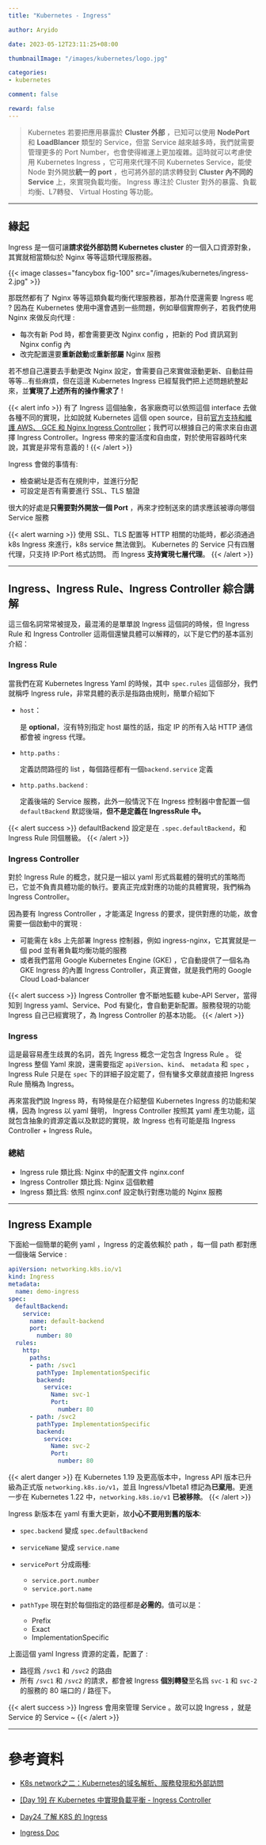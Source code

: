 ```yaml
---
title: "Kubernetes - Ingress"

author: Aryido

date: 2023-05-12T23:11:25+08:00

thumbnailImage: "/images/kubernetes/logo.jpg"

categories:
- kubernetes

comment: false

reward: false
---
```

<!--BODY-->
>  Kubernetes 若要把應用暴露於  **Cluster 外部** ，已知可以使用 **NodePort** 和 **LoadBlancer** 類型的 Service，但當 Service 越來越多時，我們就需要管理更多的 Port Number，也會使得維運上更加複雜。這時就可以考慮使用 Kubernetes Ingress ，它可用來代理不同 Kubernetes Service，能使 Node 對外開放**統一的 port** ，也可將外部的請求轉發到 **Cluster 內不同的 Service** 上，來實現負載均衡。 Ingress 專注於 Cluster 對外的暴露、負載均衡、L7轉發、 Virtual Hosting 等功能。
<!--more-->

---

## 緣起

Ingress 是一個可讓**請求從外部訪問 Kubernetes cluster** 的一個入口資源對象，其實就相當類似於 Nginx 等等這類代理服務器。

{{< image classes="fancybox fig-100" src="/images/kubernetes/ingress-2.jpg" >}}

那既然都有了 Nginx 等等這類負載均衡代理服務器，那為什麼還需要 Ingress 呢 ? 因為在 Kubernetes 使用中還會遇到一些問題，例如舉個實際例子，若我們使用 Nginx 來做反向代理 :
- 每次有新 Pod 時，都會需要更改 Nginx config ，把新的 Pod 資訊寫到 Nginx config 內
- 改完配置還要**重新啟動**或**重新部屬** Nginx 服務

若不想自己還要去手動更改 Nginx 設定，會需要自己來實做滾動更新、自動註冊等等...有些麻煩，但在這邊 Kubernetes Ingress 已經幫我們把上述問題統整起來，並**實現了上述所有的操作需求了** !

{{< alert info >}}
有了 Ingress 這個抽象，各家廠商可以依照這個 interface 去做各種不同的實現，比如說就 Kubernetes 這個 open source，目前[官方支持和維護 AWS、 GCE 和 Nginx Ingress Controller](https://kubernetes.io/zh-cn/docs/concepts/services-networking/ingress-controllers/)；我們可以根據自己的需求來自由選擇 Ingress Controller。Ingress 帶來的靈活度和自由度，對於使用容器時代來說，其實是非常有意義的 !
{{< /alert >}}

Ingress 會做的事情有:
- 檢查網址是否有在規則中，並進行分配
- 可設定是否有需要進行 SSL、TLS 驗證

很大的好處是**只需要對外開放一個 Port** ，再來才控制送來的請求應該被導向哪個 Service 服務

{{< alert warning >}}
使用 SSL、TLS 配置等 HTTP 相關的功能時，都必須通過 k8s Ingress 來進行，k8s service 無法做到。
Kubernetes 的 Service 只有四層代理，只支持 IP:Port 格式訪問。
而 Ingress **支持實現七層代理**。
{{< /alert >}}

---

##  Ingress、Ingress Rule、Ingress Controller 綜合講解
這三個名詞常常被提及，最混淆的是單單說 Ingress 這個詞的時候，但 Ingress Rule 和 Ingress Controller 這兩個還蠻具體可以解釋的，以下是它們的基本區別介紹：
### Ingress Rule
當我們在寫 Kubernetes Ingress Yaml 的時候，其中 ```spec.rules``` 這個部分，我們就稱呼 Ingress rule，非常具體的表示是指路由規則，簡單介紹如下
- ```host```：

  是 **optional**，沒有特別指定 host 屬性的話，指定 IP 的所有入站 HTTP 通信都會被 ingress 代理。

- ```http.paths``` :

  定義訪問路徑的 list ，每個路徑都有一個```backend.service``` 定義

- ```http.paths.backend``` :

  定義後端的 Service 服務，此外一般情況下在 Ingress 控制器中會配置一個 ```defaultBackend``` 默認後端，**但不是定義在 IngressRule 中。**

{{< alert success >}}
defaultBackend 設定是在 ```.spec.defaultBackend```，和 Ingress Rule 同個層級。
{{< /alert >}}
###  Ingress Controller
對於 Ingress Rule 的概念，就只是一組以 yaml 形式爲載體的聲明式的策略而已，它並不負責具體功能的執行。要真正完成對應的功能的具體實現，我們稱為 Ingress Controller。

因為要有 Ingress Controller ，才能滿足 Ingress 的要求，提供對應的功能，故會需要一個啟動中的實現 :
- 可能需在 k8s 上先部署 Ingress 控制器，例如 ingress-nginx，它其實就是一個 pod 並有著負載均衡功能的服務
- 或者我們當用 Google Kubernetes Engine (GKE) ，它自動提供了一個名為 GKE Ingress 的內置 Ingress Controller，真正實做，就是我們用的 Google Cloud Load-balancer

{{< alert success >}}
Ingress Controller 會不斷地監聽 kube-API Server，當得知到 Ingress yaml、Service、Pod 有變化，會自動更新配置。服務發現的功能 Ingress 自己已經實現了，為 Ingress Controller 的基本功能。
{{< /alert >}}

### Ingress
這是最容易產生歧異的名詞，首先 Ingress 概念一定包含 Ingress Rule 。 從 Ingress 整個 Yaml 來說，還需要指定 ```apiVersion```、```kind```、 ```metadata``` 和 ```spec``` ，Ingress Rule 只是在 ```spec``` 下的詳細子設定罷了，但有蠻多文章就直接把 Ingress Rule 簡稱為 Ingress。

再來當我們說 Ingress 時，有時候是在介紹整個 Kubernetes Ingress 的功能和架構，因為 Ingress 以 yaml 聲明， Ingress Controller 按照其 yaml 產生功能，這就包含抽象的資源定義以及默認的實現，故
Ingress 也有可能是指 Ingress Controller + Ingress Rule。

### 總結

- Ingress rule 類比爲: Nginx 中的配置文件 nginx.conf
- Ingress Controller 類比爲: Nginx 這個軟體
- Ingress 類比爲: 依照 nginx.conf 設定執行對應功能的 Nginx 服務

---

## Ingress Example

下面給一個簡單的範例 yaml ，Ingress 的定義依賴於 path ，每一個 path 都對應一個後端 Service :

``` yaml
apiVersion: networking.k8s.io/v1
kind: Ingress
metadata:
  name: demo-ingress
spec:
  defaultBackend:
    service:
      name: default-backend
      port:
        number: 80
  rules:
    http:
      paths:
      - path: /svc1
        pathType: ImplementationSpecific
        backend:
          service:
            Name: svc-1
            Port:
              number: 80
      - path: /svc2
        pathType: ImplementationSpecific
        backend:
          service:
            Name: svc-2
            Port:
              number: 80
```

{{< alert danger >}}
在 Kubernetes 1.19 及更高版本中，Ingress API 版本已升級為正式版 ```networking.k8s.io/v1```，並且 Ingress/v1beta1 標記為**已棄用**。更進一步在 Kubernetes 1.22 中，```networking.k8s.io/v1``` **已被移除**。
{{< /alert >}}

Ingress 新版本在 yaml 有重大更新，故**小心不要用到舊的版本**:
- ```spec.backend``` 變成 ```spec.defaultBackend```
- ```serviceName``` 變成 ```service.name```
- ```servicePort``` 分成兩種:
  - ```service.port.number```
  - ```service.port.name```

- ```pathType``` 現在對於每個指定的路徑都是**必需的**。值可以是：
  - Prefix
  - Exact
  - ImplementationSpecific

上面這個 yaml Ingress 資源的定義，配置了 :
- 路徑爲 ```/svc1``` 和  ```/svc2``` 的路由
- 所有 ```/svc1``` 和  ```/svc2``` 的請求，都會被 Ingress **個別轉發**至名爲 ```svc-1``` 和  ```svc-2``` 的服務的 80 端口的 / 路徑下。



{{< alert success >}}
Ingress 會用來管理 Service 。故可以說  Ingress ，就是 Service 的 Service ~
{{< /alert >}}

---

# 參考資料

- [K8s network之二：Kubernetes的域名解析、服務發現和外部訪問](https://marcuseddie.github.io/2021/K8s-Network-Architecture-section-two.html)
- [[Day 19] 在 Kubernetes 中實現負載平衡 - Ingress Controller](https://ithelp.ithome.com.tw/articles/10196261)
- [Day24 了解 K8S 的 Ingress](https://ithelp.ithome.com.tw/articles/10224065)

- [Ingress Doc](https://kubernetes.io/docs/concepts/services-networking/ingress/)

